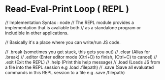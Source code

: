 
 # Read-Eval-Print Loop ( REPL )
 
// Implementation Syntax : node
// The REPL module provides a implementation that is avaliable both
// as a standalone program or includible in other applications.

// Basically it's a place where you can write/run JS code.

// .break (sometimes you get stuck, this gets you out)
// .clear (Alias for .break)
// .editor (Enter editor mode (Ctrl+D) to finish, (Ctrl+C) to cancel)
// .exit (Exit the REPL)
// .help (Print this help message)
// .load (Loads JS from a file into the REPL session e.g .load .filepath)
// .save (Save all evaluated commands in this REPL session to a file e.g .save /filepath)